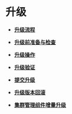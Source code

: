 # 升级<a name="ZH-CN_TOPIC_0305491357"></a>

-   **[升级流程](升级流程.md)**  

-   **[升级前准备与检查](升级前准备与检查.md)**  

-   **[升级操作](升级操作.md)**  

-   **[升级验证](升级验证.md)**  

-   **[提交升级](提交升级.md)**  

-   **[升级版本回滚](升级版本回滚.md)**  

-   **[集群管理组件增量升级](集群管理组件增量升级.md)**  


